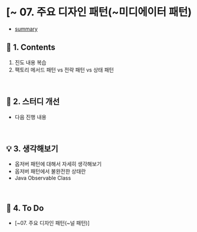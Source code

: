 # [~ 07. 주요 디자인 패턴(~미디에이터 패턴)
- [summary](https://github.com/dheldh77/groupstudy_samsung_mechatronics_RnD/blob/master/oop_design_patterns/2022_03_14/summary.md)

## :green_book: 1. Contents
1. 진도 내용 복습
2. 팩토리 메서드 패턴 vs 전략 패턴 vs 상태 패턴
<br/>

## :mag_right: 2. 스터디 개선
- 다음 진행 내용
<br/>

## :bulb: 3. 생각해보기
- 옵저버 패턴에 대해서 자세히 생각해보기
- 옵저버 패턴에서 불완전한 상태란
- Java Observable Class
<br/>

## :pencil: 4. To Do
- [~07. 주요 디자인 패턴(~널 패턴)]

